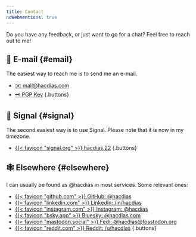 ```yaml
---
title: Contact
noWebmentions: true
---
```


Do you have any feedback, or just want to go for a chat? Feel free to reach out to me!

<!--more-->

## 📧 E-mail {#email}

The easiest way to reach me is to send me an e-mail.

- [✉️ mail@hacdias.com](mailto:mail@hacdias.com)
- [🗝 PGP Key](/pubkey.asc)
{.buttons}

## 💬 Signal {#signal}

The second easiest way is to use Signal. <span class='dn' id='timezone-note'>Please note that it is now <time></time> in my timezone.</span>

- [{{< favicon "signal.org" >}} hacdias.22](https://signal.me/#eu/3hipC8LRH2b1TEsjWGQzg0QoXDV2cuf6yJjSWWlPHOVIoXvwoPJPR6hFbOYLy1II)
{.buttons}

## 🕸️ Elsewhere {#elsewhere}

I can usually be found as @hacdias in most services. Some relevant ones:

- [{{< favicon "github.com" >}} GitHub: @hacdias](https://github.com/hacdias)
- [{{< favicon "linkedin.com" >}} LinkedIn: /in/hacdias](https://linkedin.com/in/hacdias)
- [{{< favicon "instagram.com" >}} Instagram: @hacdias](https://instagram.com/hacdias)
- [{{< favicon "bsky.app" >}} Bluesky: @hacdias.com](https://bsky.app/profile/hacdias.com)
- [{{< favicon "mastodon.social" >}} Fedi: @hacdias@fosstodon.org](https://fosstodon.org/@hacdias)
- [{{< favicon "reddit.com" >}} Reddit: /u/hacdias](https://reddit.com/u/hacdias)
{.buttons}
